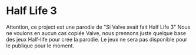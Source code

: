 # Half Life 3

Attention, ce project est une parodie de "Si Valve avait fait Half Life 3"
Nous ne voulons en aucun cas copiée Valve, nous prennons juste quelque base des jeux Half-life pour crée la parodie.
Le jeux ne sera pas disponible pour le publique pour le moment.
